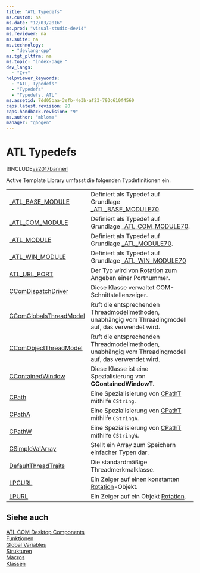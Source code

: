```yaml
---
title: "ATL Typedefs"
ms.custom: na
ms.date: "12/03/2016"
ms.prod: "visual-studio-dev14"
ms.reviewer: na
ms.suite: na
ms.technology: 
  - "devlang-cpp"
ms.tgt_pltfrm: na
ms.topic: "index-page "
dev_langs: 
  - "C++"
helpviewer_keywords: 
  - "ATL, Typedefs"
  - "Typedefs"
  - "Typedefs, ATL"
ms.assetid: 7dd05baa-3efb-4e3b-af23-793c610f4560
caps.latest.revision: 20
caps.handback.revision: "9"
ms.author: "mblome"
manager: "ghogen"
---
```

# ATL Typedefs
[!INCLUDE[vs2017banner](../../assembler/inline/includes/vs2017banner.md)]

Active Template Library umfasst die folgenden Typdefinitionen ein.  
  
|||  
|-|-|  
|[\_ATL\_BASE\_MODULE](../Topic/_ATL_BASE_MODULE.md)|Definiert als Typedef auf Grundlage [\_ATL\_BASE\_MODULE70](../../atl/reference/atl-base-module70-structure.md).|  
|[\_ATL\_COM\_MODULE](../Topic/_ATL_COM_MODULE.md)|Definiert als Typedef auf Grundlage [\_ATL\_COM\_MODULE70](../../atl/reference/atl-com-module70-structure.md).|  
|[\_ATL\_MODULE](../Topic/_ATL_MODULE.md)|Definiert als Typedef auf Grundlage [\_ATL\_MODULE70](../../atl/reference/atl-module70-structure.md).|  
|[\_ATL\_WIN\_MODULE](../Topic/_ATL_WIN_MODULE.md)|Definiert als Typedef auf Grundlage [\_ATL\_WIN\_MODULE70](../../atl/reference/atl-win-module70-structure.md)|  
|[ATL\_URL\_PORT](../Topic/ATL_URL_PORT.md)|Der Typ wird von [Rotation](../../atl/reference/curl-class.md) zum Angeben einer Portnummer.|  
|[CComDispatchDriver](../Topic/CComDispatchDriver.md)|Diese Klasse verwaltet COM\-Schnittstellenzeiger.|  
|[CComGlobalsThreadModel](../Topic/CComGlobalsThreadModel.md)|Ruft die entsprechenden Threadmodellmethoden, unabhängig vom Threadingmodell auf, das verwendet wird.|  
|[CComObjectThreadModel](../Topic/CComObjectThreadModel.md)|Ruft die entsprechenden Threadmodellmethoden, unabhängig vom Threadingmodell auf, das verwendet wird.|  
|[CContainedWindow](../Topic/CContainedWindow.md)|Diese Klasse ist eine Spezialisierung von **CContainedWindowT.**|  
|[CPath](../Topic/CPath.md)|Eine Spezialisierung von [CPathT](../../atl/reference/cpatht-class.md) mithilfe `CString`.|  
|[CPathA](../Topic/CPathA.md)|Eine Spezialisierung von [CPathT](../../atl/reference/cpatht-class.md) mithilfe `CStringA`.|  
|[CPathW](../Topic/CPathW.md)|Eine Spezialisierung von [CPathT](../../atl/reference/cpatht-class.md) mithilfe `CStringW`.|  
|[CSimpleValArray](../Topic/CSimpleValArray.md)|Stellt ein Array zum Speichern einfacher Typen dar.|  
|[DefaultThreadTraits](../../atl/reference/atl-typedefs.md)|Die standardmäßige Threadmerkmalklasse.|  
|[LPCURL](../Topic/LPCURL.md)|Ein Zeiger auf einen konstanten [Rotation](../../atl/reference/curl-class.md)\-Objekt.|  
|[LPURL](../Topic/LPURL.md)|Ein Zeiger auf ein Objekt [Rotation](../../atl/reference/curl-class.md).|  
  
## Siehe auch  
 [ATL COM Desktop Components](../../atl/atl-com-desktop-components.md)   
 [Funktionen](../../atl/reference/atl-functions.md)   
 [Global Variables](../../atl/reference/atl-global-variables.md)   
 [Strukturen](../../atl/reference/atl-structures.md)   
 [Macros](../../atl/reference/atl-macros.md)   
 [Klassen](../../atl/reference/atl-classes.md)